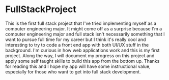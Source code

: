 # FullStackProject

This is the first full stack project that I've tried implementing myself as a computer engineering major. It might come off as a surprise because I'm a computer engineering major and full stack isn't necessarily something that I want to pursue full time for my career but I think it's really cool and interesting to try to code a front end app with both UI/UX stuff in the background. I'm curious in how web applications work and this is my first project. Along the way, I will document my progress on this project and apply some self taught skills to build this app from the bottom up. Thanks for reading this and I hope my app will have some instructional value, especially for those who want to get into full stack development.
